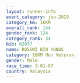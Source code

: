 ```yaml
---
layout: runner-info 
event_category: jbu-2019 
category_km: 16KM  
overall_rank: 144
gender_rank: 124
category_rank: 34
bib: 62037
name: ROSSMI BIN YUNUS
category: 16KM Men Veteran
gender: Male
race_time: 3-01-07
country: Malaysia
---
```

